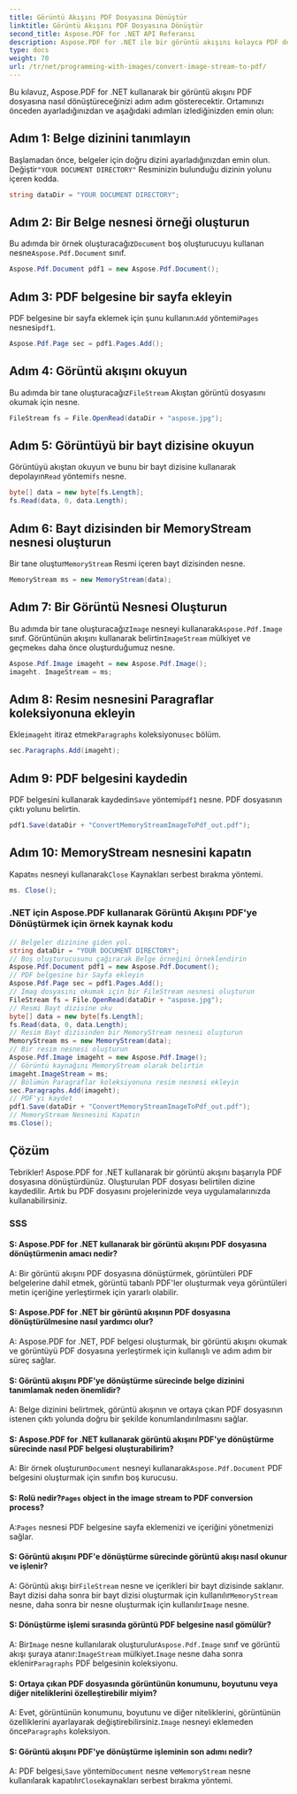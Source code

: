 ```yaml
---
title: Görüntü Akışını PDF Dosyasına Dönüştür
linktitle: Görüntü Akışını PDF Dosyasına Dönüştür
second_title: Aspose.PDF for .NET API Referansı
description: Aspose.PDF for .NET ile bir görüntü akışını kolayca PDF dosyasına dönüştürün.
type: docs
weight: 70
url: /tr/net/programming-with-images/convert-image-stream-to-pdf/
---
```

Bu kılavuz, Aspose.PDF for .NET kullanarak bir görüntü akışını PDF dosyasına nasıl dönüştüreceğinizi adım adım gösterecektir. Ortamınızı önceden ayarladığınızdan ve aşağıdaki adımları izlediğinizden emin olun:

## Adım 1: Belge dizinini tanımlayın

Başlamadan önce, belgeler için doğru dizini ayarladığınızdan emin olun. Değiştir`"YOUR DOCUMENT DIRECTORY"` Resminizin bulunduğu dizinin yolunu içeren kodda.

```csharp
string dataDir = "YOUR DOCUMENT DIRECTORY";
```

## Adım 2: Bir Belge nesnesi örneği oluşturun

 Bu adımda bir örnek oluşturacağız`Document` boş oluşturucuyu kullanan nesne`Aspose.Pdf.Document` sınıf.

```csharp
Aspose.Pdf.Document pdf1 = new Aspose.Pdf.Document();
```

## Adım 3: PDF belgesine bir sayfa ekleyin

PDF belgesine bir sayfa eklemek için şunu kullanın:`Add` yöntemi`Pages` nesnesi`pdf1`.

```csharp
Aspose.Pdf.Page sec = pdf1.Pages.Add();
```

## Adım 4: Görüntü akışını okuyun

 Bu adımda bir tane oluşturacağız`FileStream` Akıştan görüntü dosyasını okumak için nesne.

```csharp
FileStream fs = File.OpenRead(dataDir + "aspose.jpg");
```

## Adım 5: Görüntüyü bir bayt dizisine okuyun

 Görüntüyü akıştan okuyun ve bunu bir bayt dizisine kullanarak depolayın`Read` yöntemi`fs` nesne.

```csharp
byte[] data = new byte[fs.Length];
fs.Read(data, 0, data.Length);
```

## Adım 6: Bayt dizisinden bir MemoryStream nesnesi oluşturun

 Bir tane oluştur`MemoryStream` Resmi içeren bayt dizisinden nesne.

```csharp
MemoryStream ms = new MemoryStream(data);
```

## Adım 7: Bir Görüntü Nesnesi Oluşturun

 Bu adımda bir tane oluşturacağız`Image` nesneyi kullanarak`Aspose.Pdf.Image` sınıf. Görüntünün akışını kullanarak belirtin`ImageStream` mülkiyet ve geçmek`ms` daha önce oluşturduğumuz nesne.

```csharp
Aspose.Pdf.Image imageht = new Aspose.Pdf.Image();
imageht. ImageStream = ms;
```

## Adım 8: Resim nesnesini Paragraflar koleksiyonuna ekleyin

 Ekle`imageht` itiraz etmek`Paragraphs` koleksiyonu`sec` bölüm.

```csharp
sec.Paragraphs.Add(imageht);
```

## Adım 9: PDF belgesini kaydedin

 PDF belgesini kullanarak kaydedin`Save` yöntemi`pdf1` nesne. PDF dosyasının çıktı yolunu belirtin.

```csharp
pdf1.Save(dataDir + "ConvertMemoryStreamImageToPdf_out.pdf");
```

## Adım 10: MemoryStream nesnesini kapatın

 Kapat`ms` nesneyi kullanarak`Close` Kaynakları serbest bırakma yöntemi.

```csharp
ms. Close();
```

### .NET için Aspose.PDF kullanarak Görüntü Akışını PDF'ye Dönüştürmek için örnek kaynak kodu 
```csharp
// Belgeler dizinine giden yol.
string dataDir = "YOUR DOCUMENT DIRECTORY";
// Boş oluşturucusunu çağırarak Belge örneğini örneklendirin
Aspose.Pdf.Document pdf1 = new Aspose.Pdf.Document();
// PDF belgesine bir Sayfa ekleyin
Aspose.Pdf.Page sec = pdf1.Pages.Add();
// Imag dosyasını okumak için bir FileStream nesnesi oluşturun
FileStream fs = File.OpenRead(dataDir + "aspose.jpg");
// Resmi Bayt dizisine oku
byte[] data = new byte[fs.Length];
fs.Read(data, 0, data.Length);
// Resim Bayt dizisinden bir MemoryStream nesnesi oluşturun
MemoryStream ms = new MemoryStream(data);
// Bir resim nesnesi oluşturun
Aspose.Pdf.Image imageht = new Aspose.Pdf.Image();
// Görüntü kaynağını MemoryStream olarak belirtin
imageht.ImageStream = ms;
// Bölümün Paragraflar koleksiyonuna resim nesnesi ekleyin
sec.Paragraphs.Add(imageht);
// PDF'yi kaydet
pdf1.Save(dataDir + "ConvertMemoryStreamImageToPdf_out.pdf");
// MemoryStream Nesnesini Kapatın
ms.Close();
```

## Çözüm

Tebrikler! Aspose.PDF for .NET kullanarak bir görüntü akışını başarıyla PDF dosyasına dönüştürdünüz. Oluşturulan PDF dosyası belirtilen dizine kaydedilir. Artık bu PDF dosyasını projelerinizde veya uygulamalarınızda kullanabilirsiniz.

### SSS

#### S: Aspose.PDF for .NET kullanarak bir görüntü akışını PDF dosyasına dönüştürmenin amacı nedir?

A: Bir görüntü akışını PDF dosyasına dönüştürmek, görüntüleri PDF belgelerine dahil etmek, görüntü tabanlı PDF'ler oluşturmak veya görüntüleri metin içeriğine yerleştirmek için yararlı olabilir.

#### S: Aspose.PDF for .NET bir görüntü akışının PDF dosyasına dönüştürülmesine nasıl yardımcı olur?

A: Aspose.PDF for .NET, PDF belgesi oluşturmak, bir görüntü akışını okumak ve görüntüyü PDF dosyasına yerleştirmek için kullanışlı ve adım adım bir süreç sağlar.

#### S: Görüntü akışını PDF'ye dönüştürme sürecinde belge dizinini tanımlamak neden önemlidir?

A: Belge dizinini belirtmek, görüntü akışının ve ortaya çıkan PDF dosyasının istenen çıktı yolunda doğru bir şekilde konumlandırılmasını sağlar.

#### S: Aspose.PDF for .NET kullanarak görüntü akışını PDF'ye dönüştürme sürecinde nasıl PDF belgesi oluşturabilirim?

 A: Bir örnek oluşturun`Document` nesneyi kullanarak`Aspose.Pdf.Document` PDF belgesini oluşturmak için sınıfın boş kurucusu.

####  S: Rolü nedir?`Pages` object in the image stream to PDF conversion process?

 A:`Pages` nesnesi PDF belgesine sayfa eklemenizi ve içeriğini yönetmenizi sağlar.

#### S: Görüntü akışını PDF'e dönüştürme sürecinde görüntü akışı nasıl okunur ve işlenir?

 A: Görüntü akışı bir`FileStream` nesne ve içerikleri bir bayt dizisinde saklanır. Bayt dizisi daha sonra bir bayt dizisi oluşturmak için kullanılır`MemoryStream` nesne, daha sonra bir nesne oluşturmak için kullanılır`Image` nesne.

#### S: Dönüştürme işlemi sırasında görüntü PDF belgesine nasıl gömülür?

 A: Bir`Image` nesne kullanılarak oluşturulur`Aspose.Pdf.Image` sınıf ve görüntü akışı şuraya atanır:`ImageStream` mülkiyet.`Image` nesne daha sonra eklenir`Paragraphs` PDF belgesinin koleksiyonu.

#### S: Ortaya çıkan PDF dosyasında görüntünün konumunu, boyutunu veya diğer niteliklerini özelleştirebilir miyim?

 A: Evet, görüntünün konumunu, boyutunu ve diğer niteliklerini, görüntünün özelliklerini ayarlayarak değiştirebilirsiniz.`Image` nesneyi eklemeden önce`Paragraphs` koleksiyon.

#### S: Görüntü akışını PDF'ye dönüştürme işleminin son adımı nedir?

 A: PDF belgesi,`Save` yöntemi`Document` nesne ve`MemoryStream` nesne kullanılarak kapatılır`Close`kaynakları serbest bırakma yöntemi.